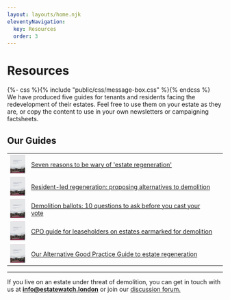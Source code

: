 ```yaml
---
layout: layouts/home.njk
eleventyNavigation:
  key: Resources
  order: 3
---
```

<h1>Resources</h1>
{%- css %}{% include "public/css/message-box.css" %}{% endcss %}
<div class="message-box">
We have produced five guides for tenants and residents facing the redevelopment of their estates. Feel free to use them on your estate as they are, or copy the content to use in your own newsletters or campaigning factsheets.
</div>

## Our Guides
|    |          |   |
|----------|:-------------|------:|
| ![](../public/img/handouticon.png) |  [Seven reasons to be wary of 'estate regeneration'](../Handout_1.pdf) |
| ![](../public/img/handouticon.png) |  [Resident-led regeneration: proposing alternatives to demolition](../Handout_3.pdf)   |
| ![](../public/img/handouticon.png) | [Demolition ballots: 10 questions to ask before you cast your vote](../Handout_4.pdf) |
| ![](../public/img/handouticon.png) | [CPO guide for leaseholders on estates earmarked for demolition](../cpoguide.pdf) |
| ![](../public/img/handouticon.png) | [Our Alternative Good Practice Guide to estate regeneration](../alternative-good-practice-guide-to-estate-regeneration.pdf)  |

---

If you live on an estate under threat of demolition, you can get in touch with us at <b>info@estatewatch.london</b> or join our <a href="https://github.com/estatewatch/estatewatch/discussions/2">discussion forum.</a>